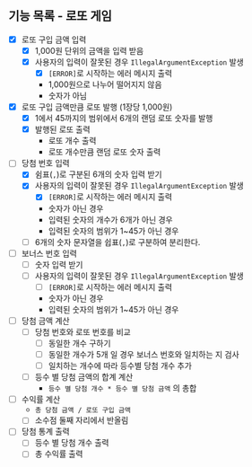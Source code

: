 기능 목록 - 로또 게임 
---

- [X] 로또 구입 금액 입력  
  - [X] 1,000원 단위의 금액을 입력 받음
  - [X] 사용자의 입력이 잘못된 경우 `IllegalArgumentException` 발생
    - [X] `[ERROR]`로 시작하는 에러 메시지 출력
    - 1,000원으로 나누어 떨어지지 않음
    - 숫자가 아님     
        

- [X] 로또 구입 금액만큼 로또 발행 (1장당 1,000원)
  - [X] 1에서 45까지의 범위에서 6개의 랜덤 로또 숫자를 발행
  - [X] 발행된 로또 출력
    - 로또 개수 출력
    - 로또 개수만큼 랜덤 로또 숫자 출력
     

- [ ] 당첨 번호 입력
  - [X] 쉼표(`,`)로 구분된 6개의 숫자 입력 받기
  - [X] 사용자의 입력이 잘못된 경우 `IllegalArgumentException` 발생
     - [X] `[ERROR]`로 시작하는 에러 메시지 출력
     - 숫자가 아닌 경우 
     - 입력된 숫자의 개수가 6개가 아닌 경우 
     - 입력된 숫자의 범위가 1~45가 아닌 경우
  - [ ] 6개의 숫자 문자열을 쉽표(`,`)로 구분하여 분리한다. 

- [ ] 보너스 번호 입력
  - [ ] 숫자 입력 받기
  - [ ] 사용자의 입력이 잘못된 경우 `IllegalArgumentException` 발생
      - [ ] `[ERROR]`로 시작하는 에러 메시지 출력
      - 숫자가 아닌 경우 
      - 입력된 숫자의 범위가 1~45가 아닌 경우
  

- [ ] 당첨 금액 계산
  - [ ] 당첨 번호와 로또 번호를 비교
    - [ ] 동일한 개수 구하기 
    - [ ] 동일한 개수가 5개 일 경우 보너스 번호와 일치하는 지 검사
    - [ ] 일치하는 개수에 따라 등수별 당첨 개수 추가 
  - [ ] 등수 별 당첨 금액의 합계 계산
    - `등수 별 당첨 개수 * 등수 별 당첨 금액` 의 총합


- [ ] 수익률 계산
  - `총 당첨 금액 / 로또 구입 금액`
  - [ ] 소수점 둘째 자리에서 반올림

- [ ] 당첨 통계 출력
  - [ ] 등수 별 당첨 개수 출력
  - [ ] 총 수익률 출력